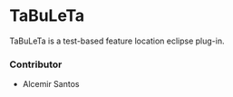 TaBuLeTa
========

TaBuLeTa is a test-based feature location eclipse plug-in. 

### Contributor
* Alcemir Santos
